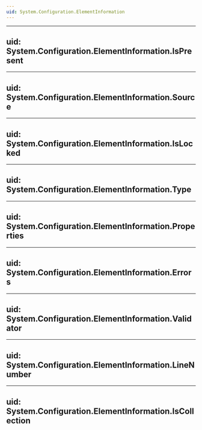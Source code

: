 ```yaml
---
uid: System.Configuration.ElementInformation
---
```


---
uid: System.Configuration.ElementInformation.IsPresent
---

---
uid: System.Configuration.ElementInformation.Source
---

---
uid: System.Configuration.ElementInformation.IsLocked
---

---
uid: System.Configuration.ElementInformation.Type
---

---
uid: System.Configuration.ElementInformation.Properties
---

---
uid: System.Configuration.ElementInformation.Errors
---

---
uid: System.Configuration.ElementInformation.Validator
---

---
uid: System.Configuration.ElementInformation.LineNumber
---

---
uid: System.Configuration.ElementInformation.IsCollection
---
